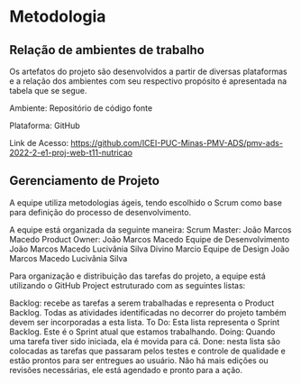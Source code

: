 
# Metodologia

## Relação de ambientes de trabalho

Os artefatos do projeto são desenvolvidos a partir de diversas plataformas e a relação dos ambientes com seu respectivo propósito é apresentada na tabela que se segue. 

Ambiente: Repositório de código fonte

Plataforma: GitHub

Link de Acesso: https://github.com/ICEI-PUC-Minas-PMV-ADS/pmv-ads-2022-2-e1-proj-web-t11-nutricao

## Gerenciamento de Projeto

A equipe utiliza metodologias ágeis, tendo escolhido o Scrum como base para definição do processo de desenvolvimento.

A equipe está organizada da seguinte maneira:
Scrum Master: João Marcos Macedo
Product Owner: João Marcos Macedo
Equipe de Desenvolvimento
João Marcos Macedo
Lucivânia Silva
Divino Marcio
Equipe de Design
João Marcos Macedo
Lucivânia Silva

Para organização e distribuição das tarefas do projeto, a equipe está utilizando o GitHub Project estruturado com as seguintes listas: 

Backlog: recebe as tarefas a serem trabalhadas e representa o Product Backlog. Todas as atividades identificadas no decorrer do projeto também devem ser incorporadas a esta lista.
To Do: Esta lista representa o Sprint Backlog. Este é o Sprint atual que estamos trabalhando.
Doing: Quando uma tarefa tiver sido iniciada, ela é movida para cá.
Done: nesta lista são colocadas as tarefas que passaram pelos testes e controle de qualidade e estão prontos para ser entregues ao usuário. Não há mais edições ou revisões necessárias, ele está agendado e pronto para a ação.

